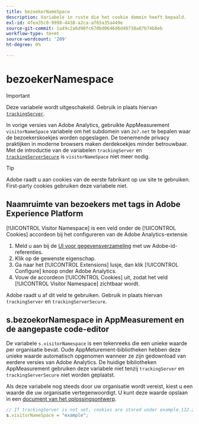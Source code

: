 ```yaml
---
title: bezoekerNameSpace
description: Variabele in ruste die het cookie domein heeft bepaald.
exl-id: 4fea35c0-9998-4438-a2ca-af65a35a449e
source-git-commit: 1a49c2a6d90fc670bd0646d6d40738a87b74b8eb
workflow-type: tm+mt
source-wordcount: '209'
ht-degree: 0%

---
```


# bezoekerNamespace

>[!IMPORTANT]
>
>Deze variabele wordt uitgeschakeld. Gebruik in plaats hiervan [`trackingServer`](trackingserver.md).

In vorige versies van Adobe Analytics, gebruikte AppMeasurement `visitorNameSpace` variabele om het subdomein van `2o7.net` te bepalen waar de bezoekerskoekjes worden opgeslagen. De toenemende privacy praktijken in moderne browsers maken derdekoekjes minder betrouwbaar. Met de introductie van de variabelen `trackingServer` en [`trackingServerSecure`](trackingserversecure.md) is `visitorNameSpace` niet meer nodig.

>[!TIP]
>
>Adobe raadt u aan cookies van de eerste fabrikant op uw site te gebruiken. First-party cookies gebruiken deze variabele niet.

## Naamruimte van bezoekers met tags in Adobe Experience Platform

[!UICONTROL Visitor Namespace] is een veld onder de  [!UICONTROL Cookies] accordeon bij het configureren van de Adobe Analytics-extensie.

1. Meld u aan bij de [UI voor gegevensverzameling](https://experience.adobe.com/data-collection) met uw Adobe-id-referenties.
2. Klik op de gewenste eigenschap.
3. Ga naar het [!UICONTROL Extensions] lusje, dan klik [!UICONTROL Configure] knoop onder Adobe Analytics.
4. Vouw de accordeon [!UICONTROL Cookies] uit, zodat het veld [!UICONTROL Visitor Namespace] zichtbaar wordt.

Adobe raadt u af dit veld te gebruiken. Gebruik in plaats hiervan `trackingServer` en `trackingServerSecure`.

## s.bezoekorNamespace in AppMeasurement en de aangepaste code-editor

De variabele `s.visitorNamespace` is een tekenreeks die een unieke waarde per organisatie bevat. Oude AppMeturement-bibliotheken hebben deze unieke waarde automatisch opgenomen wanneer ze zijn gedownload van eerdere versies van Adobe Analytics. De huidige bibliotheken AppMeasurement gebruiken deze variabele niet tenzij `trackingServer` en `trackingServerSecure` niet worden geplaatst.

Als deze variabele nog steeds door uw organisatie wordt vereist, kiest u een waarde die uw organisatie vertegenwoordigt. U kunt deze waarde opslaan in een [document van het oplossingsontwerp](../../prepare/solution-design.md).

```js
// If trackingServer is not set, cookies are stored under example.112.2o7.net
s.visitorNameSpace = "example";
```
